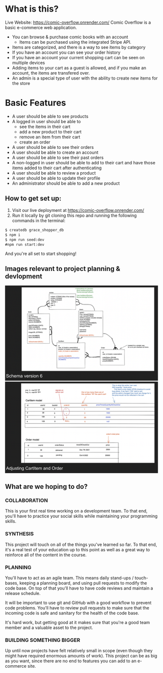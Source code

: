 # What is this?
Live Website: https://comic-overflow.onrender.com/
Comic Overflow is a basic e-commerce web application.

- You can browse & purchase comic books with an account
  - Items can be purchased using the integrated Stripe API.
- Items are categorized, and there is a way to see items by category
- If you have an account you can see your order history
- If you have an account your current shopping cart can be seen on multiple devices
- Adding items to your cart as a guest is allowed, and if you make an account, the items are transfered over.
- An admin is a special type of user with the ability to create new items for the store

# Basic Features

- A user should be able to see products
- A logged in user should be able to
  - see the items in their cart
  - add a new product to their cart
  - remove an item from their cart
  - create an order
- A user should be able to see their orders
- A user should be able to create an account
- A user should be able to see their past orders
- A non-logged in user should be able to add to their cart and have those items added to their cart after authenticating
- A user should be able to review a product
- A user should be able to update their profile
- An administrator should be able to add a new product

## How to get set up:

1. Visit our live deployment at https://comic-overflow.onrender.com/
2. Run it locally by git cloning this repo and running the following commands in the terminal:

```
$ createdb grace_shopper_db
$ npm i
$ npm run seed:dev
#npm run start:dev
```

And you're all set to start shopping!

## Images relevant to project planning & devlopment

![Database schema version 6](excalidraws/schema6.png)
![A closer look at Cart item and order](excalidraws/cartitemOrder.png)

## What are we hoping to do?

### COLLABORATION

This is your first real time working on a development team. To that end, you'll have to practice your social skills while maintaining your programming skills.

### SYNTHESIS

This project will touch on all of the things you've learned so far. To that end, it's a real test of your education up to this point as well as a great way to reinforce all of the content in the course.

### PLANNING

You'll have to act as an agile team. This means daily stand-ups / touch-bases, keeping a planning board, and using pull requests to modify the code base. On top of that you'll have to have code reviews and maintain a release schedule.

It will be important to use git and GitHub with a good workflow to prevent code problems. You'll have to review pull requests to make sure that the incoming code is safe and sanitary for the health of the code base.

It's hard work, but getting good at it makes sure that you're a good team member and a valuable asset to the project.

### BUILDING SOMETHING BIGGER

Up until now projects have felt relatively small in scope (even though they might have required enormous amounts of work). This project can be as big as you want, since there are no end to features you can add to an e-commerce site.

